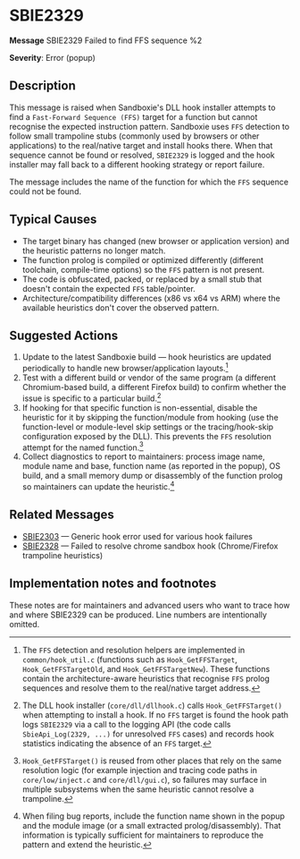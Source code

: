 # SBIE2329

**Message** SBIE2329 Failed to find FFS sequence %2

**Severity**: Error (popup)

## Description

This message is raised when Sandboxie's DLL hook installer attempts to find a `Fast-Forward Sequence (FFS)` target for a function but cannot recognise the expected instruction pattern. Sandboxie uses `FFS` detection to follow small trampoline stubs (commonly used by browsers or other applications) to the real/native target and install hooks there. When that sequence cannot be found or resolved, `SBIE2329` is logged and the hook installer may fall back to a different hooking strategy or report failure.

The message includes the name of the function for which the `FFS` sequence could not be found.

## Typical Causes

- The target binary has changed (new browser or application version) and the heuristic patterns no longer match.
- The function prolog is compiled or optimized differently (different toolchain, compile-time options) so the `FFS` pattern is not present.
- The code is obfuscated, packed, or replaced by a small stub that doesn't contain the expected `FFS` table/pointer.
- Architecture/compatibility differences (x86 vs x64 vs ARM) where the available heuristics don't cover the observed pattern.

## Suggested Actions

1. Update to the latest Sandboxie build — hook heuristics are updated periodically to handle new browser/application layouts.[^1]
2. Test with a different build or vendor of the same program (a different Chromium-based build, a different Firefox build) to confirm whether the issue is specific to a particular build.[^2]
3. If hooking for that specific function is non-essential, disable the heuristic for it by skipping the function/module from hooking (use the function-level or module-level skip settings or the tracing/hook-skip configuration exposed by the DLL). This prevents the `FFS` resolution attempt for the named function.[^3]
4. Collect diagnostics to report to maintainers: process image name, module name and base, function name (as reported in the popup), OS build, and a small memory dump or disassembly of the function prolog so maintainers can update the heuristic.[^4]

## Related Messages

- [SBIE2303](SBIE2303.md) — Generic hook error used for various hook failures
- [SBIE2328](SBIE2328.md) — Failed to resolve chrome sandbox hook (Chrome/Firefox trampoline heuristics)

## Implementation notes and footnotes

These notes are for maintainers and advanced users who want to trace how and where SBIE2329 can be produced. Line numbers are intentionally omitted.

[^1]: The `FFS` detection and resolution helpers are implemented in `common/hook_util.c` (functions such as `Hook_GetFFSTarget`, `Hook_GetFFSTargetOld`, and `Hook_GetFFSTargetNew`). These functions contain the architecture-aware heuristics that recognise `FFS` prolog sequences and resolve them to the real/native target address.

[^2]: The DLL hook installer (`core/dll/dllhook.c`) calls `Hook_GetFFSTarget()` when attempting to install a hook. If no `FFS` target is found the hook path logs `SBIE2329` via a call to the logging API (the code calls `SbieApi_Log(2329, ...)` for unresolved `FFS` cases) and records hook statistics indicating the absence of an `FFS` target.

[^3]: `Hook_GetFFSTarget()` is reused from other places that rely on the same resolution logic (for example injection and tracing code paths in `core/low/inject.c` and `core/dll/gui.c`), so failures may surface in multiple subsystems when the same heuristic cannot resolve a trampoline.

[^4]: When filing bug reports, include the function name shown in the popup and the module image (or a small extracted prolog/disassembly). That information is typically sufficient for maintainers to reproduce the pattern and extend the heuristic.
